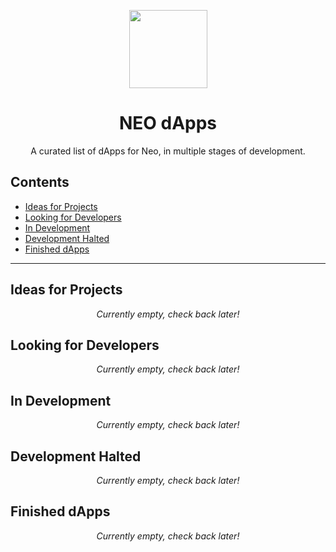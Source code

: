 <p align="center">
  <img 
    src="http://res.cloudinary.com/vidsy/image/upload/v1503160820/CoZ_Icon_DARKBLUE_200x178px_oq0gxm.png" 
    width="125px"
  >
</p>

<h1 align="center">NEO dApps</h1>

<p align="center">
  A curated list of dApps for Neo, in multiple stages of development.
</p>

## Contents

- [Ideas for Projects](#ideas-for-projects)
- [Looking for Developers](#looking-for-developers)
- [In Development](#in-development)
- [Development Halted](#development-halted)
- [Finished dApps](#finished-dapps)

<!--
When listing a dApp, stick to the following guidelines:
* When listing a project idea, the listing must contain: 
    * A proposed project name;
    * A short description of what the dApp would do;
    * Your contact information (if wanted);
* When posting a dApp under 'Looking for Developers', the listing must contain: 
    * The project name;
    * A short description of what the dApp aims to do;
    * The name + contact info from at least 1 developer;
    * (optional: other links, for instance to your github page);
* When posting a dApp under 'In Development', the listing must contain:
    * The project name;
    * A short description of what the dApp aims to do;
    * The name + contact info from at least 1 developer;
    * The status of the development (Not Started | Planning/Research | In Process | Testing | Working Prototype | Live Product/Complete)
    * (optional: other links, for instance to your github page);
* When posting a dApp under 'Development Halted', the listing must contain:
    * The project name;
    * A short description of what the dApp aims to do;
    * The name + contact info from at least 1 developer;
    * The reason development is halted;
    * (optional: other links, for instance to your github page);
* When posting a dApp under 'Finished dApps', the listing must contain:
    * The project name;
    * A short description of what the dApp does;
    * The names of the developers;
    * A link to the dApp;
    * (optional: other links, for instance to your github page);
* For layout help (markup), check out this link: https://github.com/adam-p/markdown-here/wiki/Markdown-Cheatsheet.
* When adding a dApp, please make sure to keep the list in that category in alphabetical order!
-->

---

## Ideas for Projects

<!--Example: (you can copy-paste these for ease of use)
- **Project Name**: Neo Capsule
  - **Short Description**: Just a generic placeholder.
  - **Contact Info**: example@gmail.com.
-->

<p align="center">
  <i>Currently empty, check back later!</i>
</p>

## Looking for Developers

<!--Example:
- **Project Name**: Goal BoNEOnza
  - **Short Description**: Your description goes here.
  - **Developer**: Dev 1, dev1@gmail.com.
  - **Links**: 
-->

<p align="center">
  <i>Currently empty, check back later!</i>
</p>

## In Development

<!--Example:
- **Project Name**: Neo2phone
  - **Short Description**: Just placeholder stuff.
  - **Developers**: A placeholder
  - **Status**: Working Prototype
  - **Links**: [Github Page](https://github.com/asdf/Neo2phone)
-->

<p align="center">
  <i>Currently empty, check back later!</i>
</p>

## Development Halted 

<!--Is this part really necessary? I don't think anyone would post here.-->
<!--Example:
- **Project Name**: Neo2phone
  - **Short Description**: Just placeholder stuff.
  - **Developers**: A placeholder
  - **Holdback**: Too many placeholders
  - **Links**: [Github Page](https://github.com/Dobrokhvalov/eth2phone)
-->

<p align="center">
  <i>Currently empty, check back later!</i>
</p>

## Finished dApps

<!--Example:
- **Project Name**: Neoral Net
  - **Short Description**: Just placeholder stuff.
  - **Developers**: Placeholder 1, Placeholder 1 sr.
  - **Final Product**: [Placeholder](https://placeholder.net)
  - **Links**: [Facebook](https://www.facebook.com/neonet), [GitHub](https://www.github.com/neoral-net/final)
-->

<p align="center">
  <i>Currently empty, check back later!</i>
</p>
